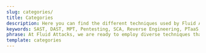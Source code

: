 ```yaml
---
slug: categories/
title: Categories
description: Here you can find the different techniques used by Fluid Attacks to detect security vulnerabilities in your applications, infrastructure, and source code.
keywords: SAST, DAST, MPT, Pentesting, SCA, Reverse Engineering, PTaaS, Ethical Hacking
phrase: At Fluid Attacks, we are ready to employ diverse techniques that complement each other and constitute an effective package for identifying cybersecurity vulnerabilities.
template: categories
---
```

